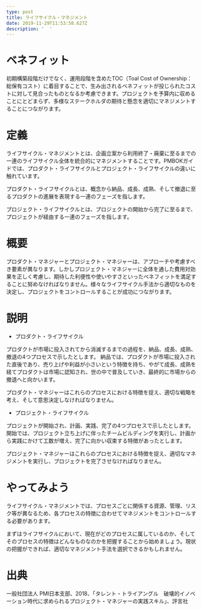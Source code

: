 ```yaml
---
type: post
title: ライフサイクル・マネジメント
date: 2019-11-29T11:53:58.627Z
description: '  '
---
```

# ベネフィット

初期構築段階だけでなく、運用段階を含めたTOC（Toal Cost of Ownership：総保有コスト）に着目することで、生み出されるベネフィットが投じられたコストに対して見合ったものとなるか考慮できます。プロジェクトを予算内に収めることにとどまらず、多様なステークホルダの期待と懸念を適切にマネジメントすることにつながります。

# 定義

ライフサイクル・マネジメントとは、企画立案から利用終了・廃棄に至るまでの一連のライフサイクル全体を統合的にマネジメントすることです。PMBOKガイドでは、プロダクト・ライフサイクルとプロジェクト・ライフサイクルの違いに触れています。

プロダクト・ライフサイクルとは、概念から納品、成長、成熟、そして撤退に至るプロダクトの進展を表現する一連のフェーズを指します。

プロジェクト・ライフサイクルとは、プロジェクトの開始から完了に至るまで、プロジェクトが経由する一連のフェーズを指します。

# 概要

プロダクト・マネジャーとプロジェクト・マネジャーは、アプローチや考慮すべき要素が異なります。しかしプロジェクト・マネジャーに全体を通した費用対効果を正しく考慮し、期待した利便性や使いやすさといったベネフィットを満足することに努めなければなりません。様々なライフサイクル手法から適切なものを決定し、プロジェクトをコントロールすることが成功につながります。

# 説明

* プロダクト・ライフサイクル

プロダクトが市場に投入されてから消滅するまでの過程を、納品、成長、成熟、撤退の4つプロセスで示したとします。納品では、プロダクトが市場に投入された直後であり、売り上げや利益が小さいという特徴を持ち、やがて成長、成熟を経てプロダクトは市場に認知され、世の中で普及していき、最終的に市場からの撤退へと向かいます。

プロダクト・マネジャーはこれらのプロセスにおける特徴を捉え、適切な戦略を考え、そして意思決定しなければなりません。

* プロジェクト・ライフサイクル

プロジェクトが開始され、計画、実践、完了の4つプロセスで示したとします。開始では、プロジェクト立ち上げに伴ったチームビルディングを実行し、計画から実践にかけて工数が増え、完了に向かい収束する特徴があったとします。

プロジェクト・マネジャーはこれらのプロセスにおける特徴を捉え、適切なマネジメントを実行し、プロジェクトを完了させなければなりません。

# やってみよう

ライフサイクル・マネジメントでは、プロセスごとに関係する資源、管理、リスク等が異なるため、各プロセスの特徴に合わせてマネジメントをコントロールする必要があります。

まずはライフサイクルにおいて、現在がどのプロセスに属しているのか、そしてそのプロセスの特徴はどんなものなのかを把握することから始めましょう。現状の把握ができれば、適切なマネジメント手法を選択できるかもしれません。

# 出典

一般社団法人 PMI日本支部、2018、「タレント・トライアングル　破壊的イノベーション時代に求められるプロジェクト・マネジャーの実践スキル」、評言社
